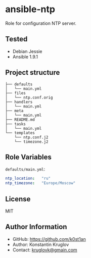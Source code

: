 ansible-ntp
===========

Role for configuration NTP server.


Tested
------

  - Debian Jessie
  - Ansible 1.9.1


Project structure
-----------------

    ├── defaults
    │   └── main.yml
    ├── files
    │   └── ntp.conf.orig
    ├── handlers
    │   └── main.yml
    ├── meta
    │   └── main.yml
    ├── README.md
    ├── tasks
    │   └── main.yml
    └── templates
        └── ntp.conf.j2
        └── timezone.j2


Role Variables
--------------

`defaults/main.yml`:

```yaml
ntp_location:   "ru"
ntp_timezone:   "Europe/Moscow"
```


License
-------

MIT


Author Information
------------------

  - GitHub: https://github.com/k0st1an
  - Author: Konstantin Kruglov
  - Contact: kruglovk@gmain.com
